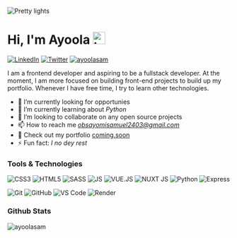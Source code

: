 ![Pretty lights](prettylights.gif)

# Hi, I'm Ayoola <img src="https://user-images.githubusercontent.com/1303154/88677602-1635ba80-d120-11ea-84d8-d263ba5fc3c0.gif" width="28px" height="28px" alt="hi">

[![LinkedIn](https://img.shields.io/badge/-LinkedIn-0A66C2?logo=linkedin&style=flat-square)](https://www.linkedin.com/in/ObayomiSamuel/)
[![Twitter](https://img.shields.io/badge/-Twitter-1DA1F2?logo=twitter&logoColor=white&style=flat-square)](https://twitter.com/obayomisamuel1)
[<img src="https://komarev.com/ghpvc/?username=ayoolasam&label=Profile%20views&color=0e75b6&style=flat" alt="ayoolasam" />](https://github.com/ayoolasam/ayoolasam)

I am a frontend developer and aspiring to be a fullstack developer. At the moment, I am more focused on building front-end projects to build up my portfolio. Whenever I have free time, I try to learn other technologies.

- 🔭 I’m currently looking for opportunies
- 🌱 I’m currently learning about _Python_
- 👯 I’m looking to collaborate on any open source projects
- 📫 How to reach me *obsayomisamuel2403@gmail.com*
- 📁 Check out my portfolio [coming.soon](#)
- ⚡ Fun fact: _I no dey rest_

### Tools & Technologies

![CSS3](https://img.shields.io/badge/CSS3-1572B6?style=for-the-badge&logo=css3&logoColor=white)
![HTML5](https://img.shields.io/badge/HTML5-E34F26?style=for-the-badge&logo=html5&logoColor=white)
![SASS](https://img.shields.io/badge/Sass-CC6699?style=for-the-badge&logo=sass&logoColor=white)
![JS](https://img.shields.io/badge/JavaScript-323330?style=for-the-badge&logo=javascript&logoColor=F7DF1E)
![VUE.JS](https://img.shields.io/badge/Vue.js-35495E?style=for-the-badge&logo=vue.js&logoColor=4FC08D)
![NUXT JS](https://img.shields.io/badge/nuxt.js-00C58E?style=for-the-badge&logo=nuxtdotjs&logoColor=white)
![Python](https://img.shields.io/badge/Python-3572a5?style=for-the-badge&logo=python&logoColor=white)
![Express](https://img.shields.io/badge/Express.js-8cc141?style=for-the-badge&logo=expres.js&logoColor=white)

![Git](https://img.shields.io/badge/-Git-F05032?style=for-the-badge&logo=git&logoColor=white)
![GitHub](https://img.shields.io/badge/GitHub-100000?style=for-the-badge&logo=github&logoColor=white)
![VS Code](https://img.shields.io/badge/-VS%20Code-007ACC?style=for-the-badge&logo=visual%20studio%20code&logoColor=white)
![Render](https://img.shields.io/badge/Render-430098?style=for-the-badge&logo=render&logoColor=white)

### Github Stats

<img align="center" src="https://github-readme-stats.vercel.app/api?username=ayoolasam&show_icons=true&locale=en&theme=tokyonight&hide_border=true&count_private=true" alt="ayoolasam" />
